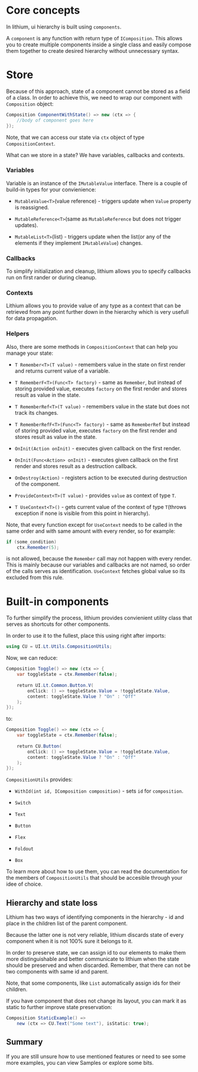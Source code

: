 # Core concepts

In lithium, ui hierarchy is built using `components`.

A `component` is any function with return type of `IComposition`. This allows you to create multiple components inside a single class and easily compose them together to create desired hierarchy without unnecessary syntax.

# Store

Because of this approach, state of a component cannot be stored as a field of a class. In order to achieve this, we need to wrap our component with `Composition` object:

```cs
Composition ComponentWithState() => new (ctx => {
    //body of component goes here
});
```

Note, that we can access our state via `ctx` object of type `CompositionContext`.



What can we store in a state? We have variables, callbacks and contexts.

### Variables

Variable is an instance of the `IMutableValue` interface. There is a couple of build-in types for your convienience:

* `MutableValue<T>`(value reference) - triggers update when `Value` property is reassigned.

* `MutableReference<T>`(same as `MutableReference` but does not trigger updates).

* `MutableList<T>`(list) - triggers update when the list(or any of the elements if they implement `IMutableValue`) changes.

### Callbacks

To simplify initialization and cleanup, lithium allows you to specify callbacks run on first rander or during cleanup.

### Contexts

Lithium allows you to provide value of any type as a context that can be retrieved from any point further down in the hierarchy which is very usefull for data propagation.

### Helpers

Also, there are some methods in `CompositionContext` that can help you manage your state:

* `T Remember<T>(T value)` - remembers value in the state on first render and returns current value of a variable.

* `T RememberF<T>(Func<T> factory)` - same as `Remember`, but instead of storing provided value, executes `factory` on the first render and stores result as value in the state.

* `T RememberRef<T>(T value)` - remembers value in the state but does not track its changes.

* `T RememberRefF<T>(Func<T> factory)` - same as `RememberRef` but instead of storing provided value, executes `factory` on the first render and stores result as value in the state.

* `OnInit(Action onInit)` - executes given callback on the first render.

* `OnInit(Func<Action> onInit)` - executes given callback on the first render and stores result as a destruction callback.

* `OnDestroy(Action)` - registers action to be executed during destruction of the component.

* `ProvideContext<T>(T value)` - provides `value` as context of type `T`.

* `T UseContext<T>()` - gets current value of the context of type `T`(throws exception if none is visible from this point in hierarchy).

Note, that every function except for `UseContext` needs to be called in the same order and with same amount with every render, so for example:

```cs
if (some_condition)
    ctx.Remember(5);
```

is not allowed, because the `Remember` call may not happen with every render. This is mainly because our variables and callbacks are not named, so order of the calls serves as identification. `UseContext` fetches global value so its excluded from this rule.

# Built-in components

To further simplify the process, lithium provides convienient utility class that serves as shortcuts for other components.

In order to use it to the fullest, place this using right after imports:

```cs
using CU = UI.Lt.Utils.CompositionUtils;
```

Now, we can reduce:

```cs
Composition Toggle() => new (ctx => {
    var toggleState = ctx.Remember(false);
    
    return UI.Lt.Common.Button.V(
        onClick: () => toggleState.Value = !toggleState.Value,
        content: toggleState.Value ? "On" : "Off"
    ); 
});
```

to:

```cs
Composition Toggle() => new (ctx => {
    var toggleState = ctx.Remember(false);
    
    return CU.Button(
        onClick: () => toggleState.Value = !toggleState.Value,
        content: toggleState.Value ? "On" : "Off"
    ); 
});
```

`CompositionUtils` provides:

* `WithId(int id, IComposition composition)` - sets `id` for `composition`.

* `Switch`

* `Text`

* `Button`

* `Flex`

* `Foldout`

* `Box`

To learn more about how to use them, you can read the documentation for the members of `CompositionUtils` that should be accesible through your idee of choice.

## Hierarchy and state loss

Lithium has two ways of identifying components in the hierarchy - id and place in the children list of the parent component.

Because the latter one is not very reliable, lithium discards state of every component when it is not 100% sure it belongs to it.

In order to preserve state, we can assign id to our elements to make them more distinguishable and better communicate to lithium when the state should be preserved and when discarded. Remember, that there can not be two components with same id and parent.

Note, that some components, like `List` automatically assign ids for their children.

If you have component that does not change its layout, you can mark it as static to further improve state preservation:

```cs
Composition StaticExample() =>
    new (ctx => CU.Text("Some text"), isStatic: true);
```

## Summary

If you are still unsure how to use mentioned features or need to see some more examples, you can view Samples or explore some bits.


